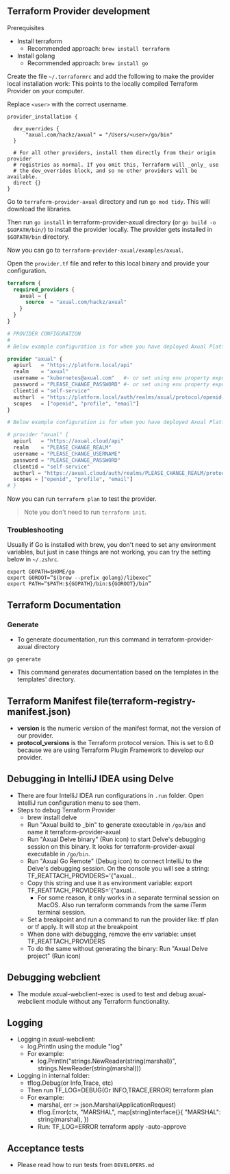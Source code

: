 ## Terraform Provider development

Prerequisites
- Install terraform
  - Recommended approach: `brew install terraform`
- Install golang
  - Recommended approach: `brew install go`


Create the file `~/.terraformrc` and add the following to make the provider local installation work:
This points to the locally compiled Terraform Provider on your computer.

Replace `<user>` with the correct username.

```shell
provider_installation {

  dev_overrides {
      "axual.com/hackz/axual" = "/Users/<user>/go/bin"
  }

  # For all other providers, install them directly from their origin provider
  # registries as normal. If you omit this, Terraform will _only_ use
  # the dev_overrides block, and so no other providers will be available.
  direct {}
}
```

Go to `terraform-provider-axual` directory and run `go mod tidy`. 
This will download the libraries.

Then run `go install` in terraform-provider-axual directory
(or `go build -o $GOPATH/bin/`) to install the provider locally. 
The provider gets installed in `$GOPATH/bin` directory.

Now you can go to `terraform-provider-axual/examples/axual`.

Open the `provider.tf` file and refer to this local binary and provide your configuration.

```terraform
terraform {
  required_providers {
    axual = {
      source  = "axual.com/hackz/axual"
    }
  }
}

# PROVIDER CONFIGURATION
#
# Below example configuration is for when you have deployed Axual Platform locally.

provider "axual" {
  apiurl   = "https://platform.local/api"
  realm    = "axual"
  username = "kubernetes@axual.com"   #- or set using env property export AXUAL_USERNAME=
  password = "PLEASE_CHANGE_PASSWORD" #- or set using env property export AXUAL_PASSWORD=
  clientid = "self-service"
  authurl  = "https://platform.local/auth/realms/axual/protocol/openid-connect/token"
  scopes   = ["openid", "profile", "email"]
}

# Below example configuration is for when you have deployed Axual Platform in Axual Cloud.

# provider "axual" {
  apiurl   = "https://axual.cloud/api"
  realm    = "PLEASE_CHANGE_REALM"
  username = "PLEASE_CHANGE_USERNAME"
  password = "PLEASE_CHANGE_PASSWORD"
  clientid = "self-service"
  authurl = "https://axual.cloud/auth/realms/PLEASE_CHANGE_REALM/protocol/openid-connect/token"
  scopes = ["openid", "profile", "email"]
# }
```

Now you can run `terraform plan` to test the provider.
> Note you don't need to run `terraform init`.
> 
### Troubleshooting
Usually if Go is installed with brew, you don't need to set any environment variables,
but just in case things are not working, you can try the setting below in `~/.zshrc`.

```shell
export GOPATH=$HOME/go
export GOROOT=“$(brew --prefix golang)/libexec”
export PATH=“$PATH:${GOPATH}/bin:${GOROOT}/bin”
```

## Terraform Documentation

### Generate

- To generate documentation, run this command in terraform-provider-axual directory
```shell
go generate
```
- This command generates documentation based on the templates in the templates' directory.

## Terraform Manifest file(terraform-registry-manifest.json)

- **version** is the numeric version of the manifest format, not the version of our provider.
- **protocol_versions** is the Terraform protocol version. This is set to 6.0 because we are using Terraform Plugin Framework to develop our provider.

## Debugging in IntelliJ IDEA using Delve
- There are four IntelliJ IDEA run configurations in `.run` folder. Open IntelliJ run configuration menu to see them.
- Steps to debug Terraform Provider
  - brew install delve
  - Run "Axual build to _bin" to generate executable in `/go/bin` and name it terraform-provider-axual
  - Run "Axual Delve binary" (Run icon) to start Delve's debugging session on this binary. It looks for terraform-provider-axual executable in `/go/bin`.
  - Run "Axual Go Remote" (Debug icon) to connect IntelliJ to the Delve's debugging session. On the console you will see a string: TF_REATTACH_PROVIDERS='{"axual...
  - Copy this string and use it as environment variable: export TF_REATTACH_PROVIDERS='{"axual...
    - For some reason, it only works in a separate terminal session on MacOS. Also run terraform commands from the same iTerm terminal session.
  - Set a breakpoint and run a command to run the provider like: tf plan or tf apply. It will stop at the breakpoint
  - When done with debugging, remove the env variable: unset TF_REATTACH_PROVIDERS
  - To do the same without generating the binary: Run "Axual Delve project" (Run icon)


## Debugging webclient
- The module axual-webclient-exec is used to test and debug axual-webclient module without any Terraform functionality.

## Logging
- Logging in axual-webclient:
  - log.Println using the module "log"
  - For example:
    - log.Println("strings.NewReader(string(marshal))", strings.NewReader(string(marshal)))
- Logging in internal folder:
  - tflog.Debug(or Info,Trace, etc)
  - Then run TF_LOG=DEBUG(Or INFO,TRACE,ERROR) terraform plan
  - For example:
    - marshal, err := json.Marshal(ApplicationRequest)
    - tflog.Error(ctx, "MARSHAL", map[string]interface{}{
      "MARSHAL": string(marshal),
      })
    - Run: TF_LOG=ERROR terraform apply -auto-approve

## Acceptance tests

- Please read how to run tests from `DEVELOPERS.md`